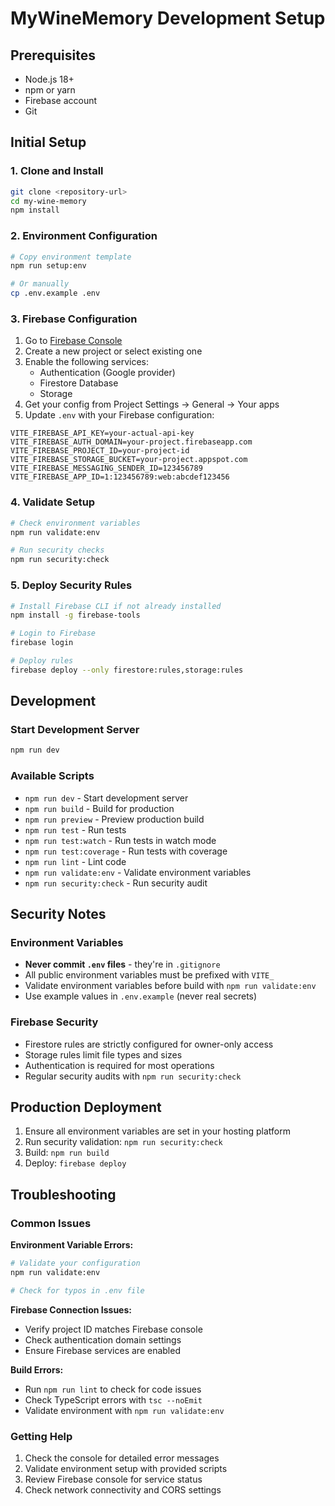 # MyWineMemory Development Setup

## Prerequisites

- Node.js 18+ 
- npm or yarn
- Firebase account
- Git

## Initial Setup

### 1. Clone and Install

```bash
git clone <repository-url>
cd my-wine-memory
npm install
```

### 2. Environment Configuration

```bash
# Copy environment template
npm run setup:env

# Or manually
cp .env.example .env
```

### 3. Firebase Configuration

1. Go to [Firebase Console](https://console.firebase.google.com/)
2. Create a new project or select existing one
3. Enable the following services:
   - Authentication (Google provider)
   - Firestore Database
   - Storage
4. Get your config from Project Settings → General → Your apps
5. Update `.env` with your Firebase configuration:

```env
VITE_FIREBASE_API_KEY=your-actual-api-key
VITE_FIREBASE_AUTH_DOMAIN=your-project.firebaseapp.com
VITE_FIREBASE_PROJECT_ID=your-project-id
VITE_FIREBASE_STORAGE_BUCKET=your-project.appspot.com
VITE_FIREBASE_MESSAGING_SENDER_ID=123456789
VITE_FIREBASE_APP_ID=1:123456789:web:abcdef123456
```

### 4. Validate Setup

```bash
# Check environment variables
npm run validate:env

# Run security checks
npm run security:check
```

### 5. Deploy Security Rules

```bash
# Install Firebase CLI if not already installed
npm install -g firebase-tools

# Login to Firebase
firebase login

# Deploy rules
firebase deploy --only firestore:rules,storage:rules
```

## Development

### Start Development Server

```bash
npm run dev
```

### Available Scripts

- `npm run dev` - Start development server
- `npm run build` - Build for production
- `npm run preview` - Preview production build
- `npm run test` - Run tests
- `npm run test:watch` - Run tests in watch mode  
- `npm run test:coverage` - Run tests with coverage
- `npm run lint` - Lint code
- `npm run validate:env` - Validate environment variables
- `npm run security:check` - Run security audit

## Security Notes

### Environment Variables

- **Never commit `.env` files** - they're in `.gitignore`
- All public environment variables must be prefixed with `VITE_`
- Validate environment variables before build with `npm run validate:env`
- Use example values in `.env.example` (never real secrets)

### Firebase Security

- Firestore rules are strictly configured for owner-only access
- Storage rules limit file types and sizes
- Authentication is required for most operations
- Regular security audits with `npm run security:check`

## Production Deployment

1. Ensure all environment variables are set in your hosting platform
2. Run security validation: `npm run security:check`
3. Build: `npm run build` 
4. Deploy: `firebase deploy`

## Troubleshooting

### Common Issues

**Environment Variable Errors:**
```bash
# Validate your configuration
npm run validate:env

# Check for typos in .env file
```

**Firebase Connection Issues:**
- Verify project ID matches Firebase console
- Check authentication domain settings
- Ensure Firebase services are enabled

**Build Errors:**
- Run `npm run lint` to check for code issues
- Check TypeScript errors with `tsc --noEmit`
- Validate environment with `npm run validate:env`

### Getting Help

1. Check the console for detailed error messages
2. Validate environment setup with provided scripts
3. Review Firebase console for service status
4. Check network connectivity and CORS settings